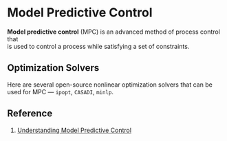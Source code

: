 # Model Predictive Control

**Model predictive control** (MPC) is an advanced method of process control that <br>
is used to control a process while satisfying a set of constraints.

## Optimization Solvers
Here are several open-source nonlinear optimization solvers that can be used for MPC — `ipopt`, `CASADI`, `minlp`.


## Reference
1. [Understanding Model Predictive Control](https://www.mathworks.com/videos/series/understanding-model-predictive-control.html)
